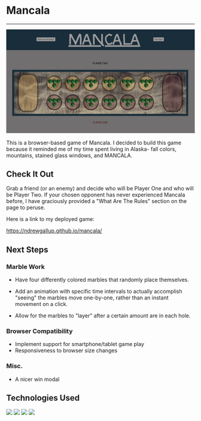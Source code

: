
# **Mancala**

---
![]("/../images/Mancala%20Game.png)

This is a browser-based game of Mancala. I decided to build this game because it reminded me of my time spent living in Alaska- fall colors, mountains, stained glass windows, and MANCALA. 

## Check It Out

Grab a friend (or an enemy) and decide who will be Player One and who will be Player Two. If your chosen opponent has never experienced Mancala before, I have graciously provided a "What Are The Rules" section on the page to peruse.  

Here is a link to my deployed game:

<https://ndrewgallup.github.io/mancala/>


## Next Steps

### Marble Work
- Have four differently colored marbles that randomly place themselves.

- Add an animation with specific time intervals to actually accomplish "seeing" the marbles move one-by-one, rather than an instant movement on a click. 

- Allow for the marbles to "layer" after a certain amount are in each hole. 

### Browser Compatibility
- Implement support for smartphone/tablet game play
- Responsiveness to browser size changes

### Misc.
- A nicer win modal


## Technologies Used

![](https://img.shields.io/badge/HTML5-E34F26?style=for-the-badge&logo=html5&logoColor=white)
![](https://img.shields.io/badge/CSS3-1572B6?style=for-the-badge&logo=css3&logoColor=white)
![](https://img.shields.io/badge/JavaScript-323330?style=for-the-badge&logo=javascript&logoColor=F7DF1E)
![](https://img.shields.io/badge/Bootstrap-563D7C?style=for-the-badge&logo=bootstrap&logoColor=white)







